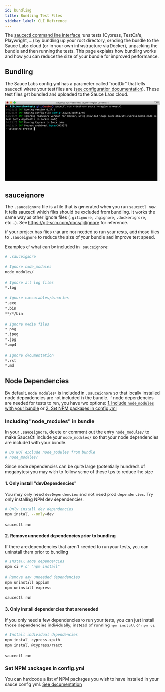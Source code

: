 ```yaml
---
id: bundling
title: Bundling Test Files
sidebar_label: CLI Reference
---
```


The [saucectl command line interface](saucectl) runs tests (Cypress, TestCafe, Playwright, ...) by bundling up your root directory, sending the bundle to the Sauce Labs cloud (or in your own infrastructure via Docker), unpacking the bundle and then running the tests. This page explains how bundling works and how you can reduce the size of your bundle for improved performance.

## Bundling

The Sauce Labs config.yml has a parameter called "rootDir" that tells saucectl where your test files are ([see configuration documentation](configuration.md)). These test files get bundled and uploaded to the Sauce Labs cloud.

![img](../../static/img/saucectl/uploading-project.png)

## sauceignore

The `.sauceignore` file is a file that is generated when you run `saucectl new`. It tells saucectl which files should be excluded from bundling. It works the same way as other ignore files (`.gitignore`, `.hgignore`, `.dockerignore`, etc...). See https://git-scm.com/docs/gitignore for reference.

If your project has files that are not needed to run your tests, add those files to `.sauceignore` to reduce the size of your bundle and improve test speed.

Examples of what can be included in `.sauceignore`:

```bash
# .sauceignore

# Ignore node_modules
node_modules/

# Ignore all log files
*.log

# Ignore executables/binaries
*.exe
*.bin
**/*/bin

# Ignore media files
*.png
*.jpeg
*.jpg
*.mp4

# Ignore documentation
*.rst
*.md
```

## Node Dependencies

By default, `node_modules/` is included in `.sauceignore` so that locally installed node dependencies are not included in the bundle. If node dependencies are needed for tests to run, you have two options: [1. Include `node_modules` with your bundle](#including-node_modules-in-bundle) or [2. Set NPM packages in config.yml](#set-npm-packages-in-configyml)

### Including "node_modules" in bundle

In your `.sauceignore`, delete or comment out the entry `node_modules/` to make SauceCtl include your `node_modules/` so that your node dependencies are included with your bundle.

```bash
# Do NOT exclude node_modules from bundle
# node_modules/
```

Since node dependencies can be quite large (potentially hundreds of megabytes) you may wish to follow some of these tips to reduce the size

#### 1. Only install "devDependencies"

You may only need `devDependencies` and not need prod `dependencies`. Try only installing NPM dev dependencies.

```bash
# Only install dev dependencies
npm install --only=dev

saucectl run
```

#### 2. Remove unneeded dependencies prior to bundling

If there are dependencies that aren't needed to run your tests, you can uninstall them prior to bundling

```bash
# Install node dependencies
npm ci # or "npm install"

# Remove any unneeded dependencies
npm uninstall appium
npm uninstall express

saucectl run
```

#### 3. Only install dependencies that are needed

If you only need a few dependencies to run your tests, you can just install those dependencies individually, instead of running `npm install` or `npm ci`

```bash
# Install individual dependencies
npm install cypress-xpath
npm install @cypress/react

saucectl run
```

### Set NPM packages in config.yml

You can hardcode a list of NPM packages you wish to have installed in your sauce config yml. [See documentation](configuration#npm)